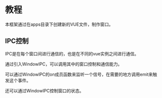 <!--
 * @Author: zhangweiyuan-Royal
 * @LastEditTime: 2021-08-11 09:53:09
 * @Description: 
 * @FilePath: /myindex/Tutorial.md
-->
# 教程

本框架通过在apps目录下创建新的VUE文件，制作窗口。

## IPC控制

IPC是在每个窗口间进行通信的，也是在不同的vue实例之间进行通信。

通过引入WindowIPC，可以调用其中的窗口控制和通信能力。

可以通过WindowIPC的on成员函数来监听一个信号，在需要的地方调用emit来触发这个事件。

还可以通过WindowIPC控制窗口的状态。